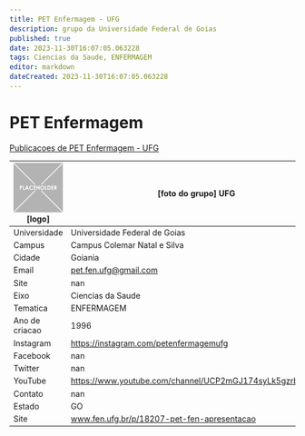 ```yaml
---
title: PET Enfermagem - UFG
description: grupo da Universidade Federal de Goias
published: true
date: 2023-11-30T16:07:05.063228
tags: Ciencias da Saude, ENFERMAGEM
editor: markdown
dateCreated: 2023-11-30T16:07:05.063228
---
```


# PET Enfermagem

[Publicacoes de PET Enfermagem - UFG](/atividade/289PETEnfermagemUFG/feed.md)

| ![placeholder.png](/placeholder.png) [logo] | [foto do grupo] UFG         |
| ------------------------------------------- | ------------------------------------------------- |
| Universidade                                | Universidade Federal de Goias      |
| Campus                                      | Campus Colemar Natal e Silva            |
| Cidade                                      | Goiania             |
| Email                                       | pet.fen.ufg@gmail.com             |
| Site                                        | nan              |
| Eixo                                        | Ciencias da Saude              |
| Tematica                                    | ENFERMAGEM          |
| Ano de criacao                              | 1996        |
| Instagram                                   | https://instagram.com/petenfermagemufg         |
| Facebook                                    | nan          |
| Twitter                                     | nan           |
| YouTube                                     | https://www.youtube.com/channel/UCP2mGJ174syLk5gzrbjmMIA           |
| Contato                                     | nan         |
| Estado                                      |  GO            |
| Site                                        | www.fen.ufg.br/p/18207-pet-fen-apresentacao |
